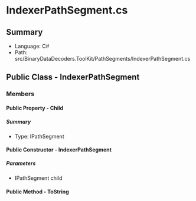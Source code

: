 ﻿# IndexerPathSegment.cs

## Summary

* Language: C#
* Path: src/BinaryDataDecoders.ToolKit/PathSegments/IndexerPathSegment.cs

## Public Class - IndexerPathSegment

### Members

#### Public Property - Child

##### Summary

 * Type: IPathSegment 

#### Public Constructor - IndexerPathSegment

#####  Parameters

 - IPathSegment child 

#### Public Method - ToString


